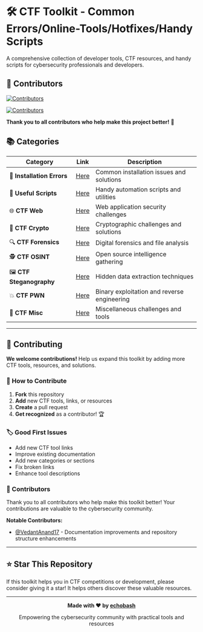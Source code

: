 # 🛠️ CTF Toolkit - Common Errors/Online-Tools/Hotfixes/Handy Scripts

A comprehensive collection of developer tools, CTF resources, and handy scripts for cybersecurity professionals and developers.

## 👥 Contributors

[![Contributors](https://img.shields.io/github/contributors/echobash/CTF-Toolkit.svg)](https://github.com/echobash/CTF-Toolkit/graphs/contributors)

[![Contributors](https://contrib.rocks/image?repo=echobash/CTF-Toolkit)](https://github.com/echobash/CTF-Toolkit/graphs/contributors)

**Thank you to all contributors who help make this project better!** 🎉

## 📚 Categories

| Category | Link | Description |
|----------|------|-------------|
| 🔧 **Installation Errors** | [Here](https://github.com/echobash/commonErrorsTricksAndHotfixes/tree/master/InstallationErrors) | Common installation issues and solutions |
| 📜 **Useful Scripts** | [Here](https://github.com/echobash/commonErrorsTricksAndHotfixes/tree/master/UsefulScripts) | Handy automation scripts and utilities |
| 🌐 **CTF Web** | [Here](https://github.com/echobash/commonErrorsTricksAndHotfixes/tree/master/CTF/web) | Web application security challenges |
| 🔐 **CTF Crypto** | [Here](https://github.com/echobash/commonErrorsTricksAndHotfixes/tree/master/CTF/crypto) | Cryptographic challenges and solutions |
| 🔍 **CTF Forensics** | [Here](https://github.com/echobash/commonErrorsTricksAndHotfixes/tree/master/CTF/forensics) | Digital forensics and file analysis |
| 🕵️ **CTF OSINT** | [Here](https://github.com/echobash/commonErrorsTricksAndHotfixes/tree/master/CTF/osint) | Open source intelligence gathering |
| 🖼️ **CTF Steganography** | [Here](https://github.com/echobash/commonErrorsTricksAndHotfixes/tree/master/CTF/stego) | Hidden data extraction techniques |
| 💥 **CTF PWN** | [Here](https://github.com/echobash/commonErrorsTricksAndHotfixes/tree/master/CTF/pwn) | Binary exploitation and reverse engineering |
| 🎯 **CTF Misc** | [Here](https://github.com/echobash/commonErrorsTricksAndHotfixes/tree/master/CTF/misc) | Miscellaneous challenges and tools |

---

## 🤝 Contributing

**We welcome contributions!** Help us expand this toolkit by adding more CTF tools, resources, and solutions.

### 🎯 How to Contribute

1. **Fork** this repository
2. **Add** new CTF tools, links, or resources
3. **Create** a pull request
4. **Get recognized** as a contributor! 🏆

### 🏷️ Good First Issues

- Add new CTF tool links
- Improve existing documentation
- Add new categories or sections
- Fix broken links
- Enhance tool descriptions

### 👥 Contributors

Thank you to all contributors who help make this toolkit better! Your contributions are valuable to the cybersecurity community.

**Notable Contributors:**
- [@VedantAnand17](https://github.com/VedantAnand17) - Documentation improvements and repository structure enhancements

---

## ⭐ Star This Repository

If this toolkit helps you in CTF competitions or development, please consider giving it a star! It helps others discover these valuable resources.

---

<div align="center">
  <p><strong>Made with ❤️ by <a href="https://github.com/echobash">echobash</a></strong></p>
  <p>Empowering the cybersecurity community with practical tools and resources</p>
</div>
